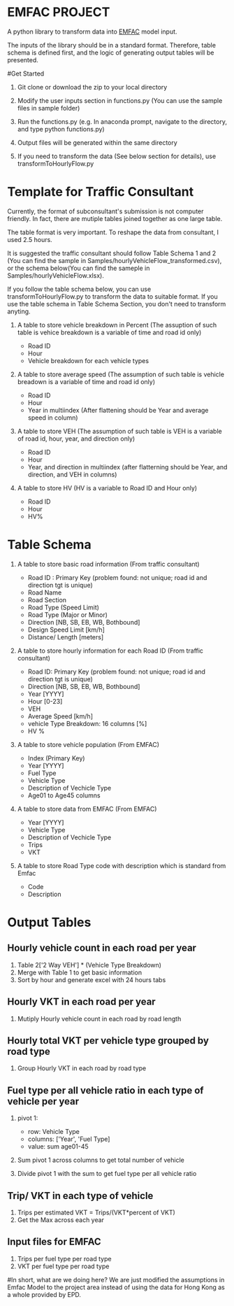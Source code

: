 # EMFAC PROJECT
A python library to transform data into [EMFAC](https://www.epd.gov.hk/epd/english/environmentinhk/air/guide_ref/emfac-hk.html) model input.

The inputs of the library should be in a standard format. Therefore, table schema is defined first, and the logic of generating output tables will be presented.

#Get Started
1. Git clone or download the zip to your local directory

2. Modify the user inputs section in functions.py (You can use the sample files in sample folder)

3. Run the functions.py (e.g. In anaconda prompt, navigate to the directory, and type python functions.py)

4. Output files will be generated within the same directory

5. If you need to transform the data (See below section for details), use transformToHourlyFlow.py

# Template for Traffic Consultant
Currently, the format of subconsultant's submission is not computer friendly. In fact, there are mutiple tables joined together as one large table.

The table format is very important. To reshape the data from consultant, I used 2.5 hours.

It is suggested the traffic consultant should follow Table Schema 1 and 2 (You can find the sample in Samples/hourlyVehicleFlow_transformed.csv), or the schema below(You can find the sameple in Samples/hourlyVehicleFlow.xlsx).

If you follow the table schema below, you can use transformToHourlyFlow.py to transform the data to suitable format. If you use the table schema in Table Schema Section, you don't need to transform anyting.

1. A table to store vehicle breakdown in Percent (The assuption of such table is vehice breakdown is a variable of time and road id only)
    * Road ID
    * Hour
    * Vehicle breakdown for each vehicle types

2. A table to store average speed (The assumption of such table is vehicle breadown is a variable of time and road id only)
    * Road ID
    * Hour
    * Year in multiindex (After flattening should be Year and average speed in column)

3. A table to store VEH (The assumption of such table is VEH is a variable of road id, hour, year, and direction only)
    * Road ID
    * Hour
    * Year, and direction in multiindex (after flatterning should be Year, and direction, and VEH in columns)

4. A table to store HV (HV is a variable to Road ID and Hour only)
    * Road ID
    * Hour
    * HV%

# Table Schema

1. A table to store basic road information (From traffic consultant)
    * Road ID : Primary Key (problem found: not unique; road id and direction tgt is unique)
    * Road Name
    * Road Section
    * Road Type (Speed Limit)
    * Road Type (Major or Minor)
    * Direction [NB, SB, EB, WB, Bothbound]
    * Design Speed Limit [km/h]
    * Distance/ Length [meters]

2. A table to store hourly information for each Road ID (From traffic consultant)
    * Road ID: Primary Key (problem found: not unique; road id and direction tgt is unique)
    * Direction [NB, SB, EB, WB, Bothbound]
    * Year [YYYY]
    * Hour [0-23]
    * VEH 
    * Average Speed [km/h]
    * vehicle Type Breakdown: 16 columns [%]
    * HV %

3. A table to store vehicle population (From EMFAC)
    * Index (Primary Key)
    * Year [YYYY]
    * Fuel Type
    * Vehicle Type
    * Description of Vechicle Type
    * Age01 to Age45 columns

4. A table to store data from EMFAC (From EMFAC)
    * Year [YYYY]
    * Vehicle Type
    * Description of Vechicle Type
    * Trips
    * VKT

5. A table to store Road Type code with description which is standard from Emfac
    * Code
    * Description

# Output Tables

## Hourly vehicle count in each road per year
1. Table 2['2 Way VEH'] * (Vehicle Type Breakdown)
2. Merge with Table 1 to get basic information
3. Sort by hour and generate excel with 24 hours tabs

## Hourly VKT in each road per year
1. Mutiply Hourly vehicle count in each road by road length

## Hourly total VKT per vehicle type grouped by road type
1. Group Hourly VKT in each road by road type

## Fuel type per all vehicle ratio in each type of vehicle per year
1. pivot 1:
    * row: Vehicle Type
    * columns: ['Year', 'Fuel Type]
    * value: sum age01-45

2. Sum pivot 1 across columns to get total number of vehicle

3. Divide pivot 1 with the sum to get fuel type per all vehicle ratio

## Trip/ VKT in each type of vehicle
1. Trips per estimated VKT = Trips/(VKT*percent of VKT)
2. Get the Max across each year

## Input files for EMFAC
1. Trips per fuel type per road type
2. VKT per fuel type per road type

#In short, what are we doing here?
We are just modified the assumptions in Emfac Model to the project area instead of using the data for Hong Kong as a whole provided by EPD.